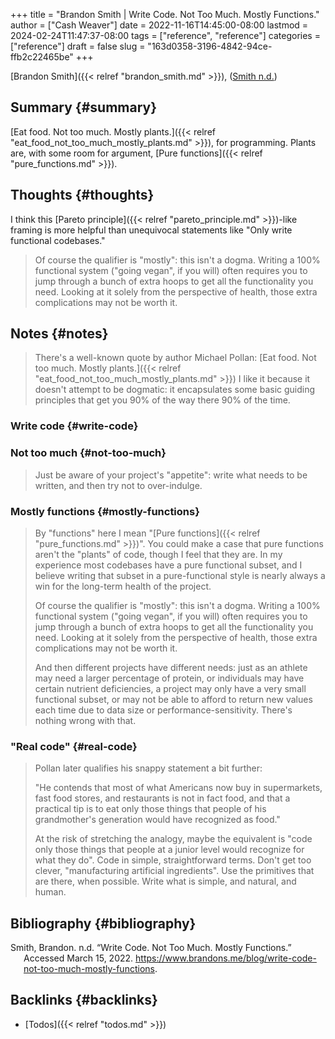 +++
title = "Brandon Smith | Write Code. Not Too Much. Mostly Functions."
author = ["Cash Weaver"]
date = 2022-11-16T14:45:00-08:00
lastmod = 2024-02-24T11:47:37-08:00
tags = ["reference", "reference"]
categories = ["reference"]
draft = false
slug = "163d0358-3196-4842-94ce-ffb2c22465be"
+++

[Brandon Smith]({{< relref "brandon_smith.md" >}}), (<a href="#citeproc_bib_item_1">Smith n.d.</a>)


## Summary {#summary}

[Eat food. Not too much. Mostly plants.]({{< relref "eat_food_not_too_much_mostly_plants.md" >}}), for programming. Plants are, with some room for argument, [Pure functions]({{< relref "pure_functions.md" >}}).


## Thoughts {#thoughts}

I think this [Pareto principle]({{< relref "pareto_principle.md" >}})-like framing is more helpful than unequivocal statements like "Only write functional codebases."

> Of course the qualifier is "mostly": this isn't a dogma. Writing a 100% functional system ("going vegan", if you will) often requires you to jump through a bunch of extra hoops to get all the functionality you need. Looking at it solely from the perspective of health, those extra complications may not be worth it.


## Notes {#notes}

> There's a well-known quote by author Michael Pollan: [Eat food. Not too much. Mostly plants.]({{< relref "eat_food_not_too_much_mostly_plants.md" >}}) I like it because it doesn't attempt to be dogmatic: it encapsulates some basic guiding principles that get you 90% of the way there 90% of the time.


### Write code {#write-code}


### Not too much {#not-too-much}

> Just be aware of your project's "appetite": write what needs to be written, and then try not to over-indulge.


### Mostly functions {#mostly-functions}

> By "functions" here I mean "[Pure functions]({{< relref "pure_functions.md" >}})". You could make a case that pure functions aren't the "plants" of code, though I feel that they are. In my experience most codebases have a pure functional subset, and I believe writing that subset in a pure-functional style is nearly always a win for the long-term health of the project.
>
> Of course the qualifier is "mostly": this isn't a dogma. Writing a 100% functional system ("going vegan", if you will) often requires you to jump through a bunch of extra hoops to get all the functionality you need. Looking at it solely from the perspective of health, those extra complications may not be worth it.
>
> And then different projects have different needs: just as an athlete may need a larger percentage of protein, or individuals may have certain nutrient deficiencies, a project may only have a very small functional subset, or may not be able to afford to return new values each time due to data size or performance-sensitivity. There's nothing wrong with that.


### "Real code" {#real-code}

> Pollan later qualifies his snappy statement a bit further:
>
> "He contends that most of what Americans now buy in supermarkets, fast food stores, and restaurants is not in fact food, and that a practical tip is to eat only those things that people of his grandmother's generation would have recognized as food."
>
> At the risk of stretching the analogy, maybe the equivalent is "code only those things that people at a junior level would recognize for what they do". Code in simple, straightforward terms. Don't get too clever, "manufacturing artificial ingredients". Use the primitives that are there, when possible. Write what is simple, and natural, and human.


## Bibliography {#bibliography}

<style>.csl-entry{text-indent: -1.5em; margin-left: 1.5em;}</style><div class="csl-bib-body">
  <div class="csl-entry"><a id="citeproc_bib_item_1"></a>Smith, Brandon. n.d. “Write Code. Not Too Much. Mostly Functions.” Accessed March 15, 2022. <a href="https://www.brandons.me/blog/write-code-not-too-much-mostly-functions">https://www.brandons.me/blog/write-code-not-too-much-mostly-functions</a>.</div>
</div>


## Backlinks {#backlinks}

-   [Todos]({{< relref "todos.md" >}})
